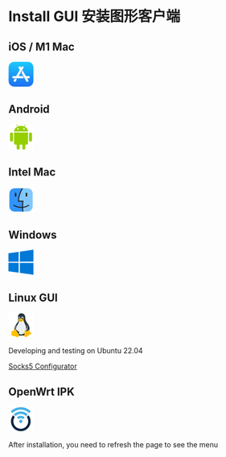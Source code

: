 # Install GUI 安装图形客户端

## iOS / M1 Mac

[![](./images/appstore.png)](https://apps.apple.com/us/app/brook-a-cross-platform-proxy/id1216002642)

## Android

[![](./images/android.png)](https://github.com/txthinking/brook/releases/latest/download/Brook.apk)

## Intel Mac

[![](./images/mac.png)](https://github.com/txthinking/brook/releases/latest/download/Brook.dmg)

## Windows

[![Windows](./images/windows.png)](https://github.com/txthinking/brook/releases/latest/download/Brook.exe)

## Linux GUI

[![](./images/linux.png)](https://github.com/txthinking/brook/releases/latest/download/Brook.bin)

Developing and testing on Ubuntu 22.04

[Socks5 Configurator](https://chrome.google.com/webstore/detail/hnpgnjkeaobghpjjhaiemlahikgmnghb)

## OpenWrt IPK

[![OpenWrt](./images/openwrt.png)](https://github.com/txthinking/brook/releases)

After installation, you need to refresh the page to see the menu
